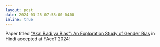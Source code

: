 ```yaml
---
layout: post
date: 2024-03-25 07:58:00-0400
inline: true
---
```


Paper titled ["Akal Badi ya Bias": An Exploration Study of Gender Bias](https://dl.acm.org/doi/abs/10.1145/3630106.3659017) in Hindi accepted at FAccT 2024!
